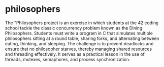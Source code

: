 # philosophers

The "Philosophers project is an exercise in which students at the 42 coding school tackle the classic concurrency problem known as the Dining Philosophers. Students must write a program in C that simulates multiple philosophers sitting at a round table, sharing forks, and alternating between eating, thinking, and sleeping. The challenge is to prevent deadlocks and ensure that no philosopher starves, thereby managing shared resources and threading effectively. It serves as a practical lesson in the use of threads, mutexes, semaphores, and process synchronization.
